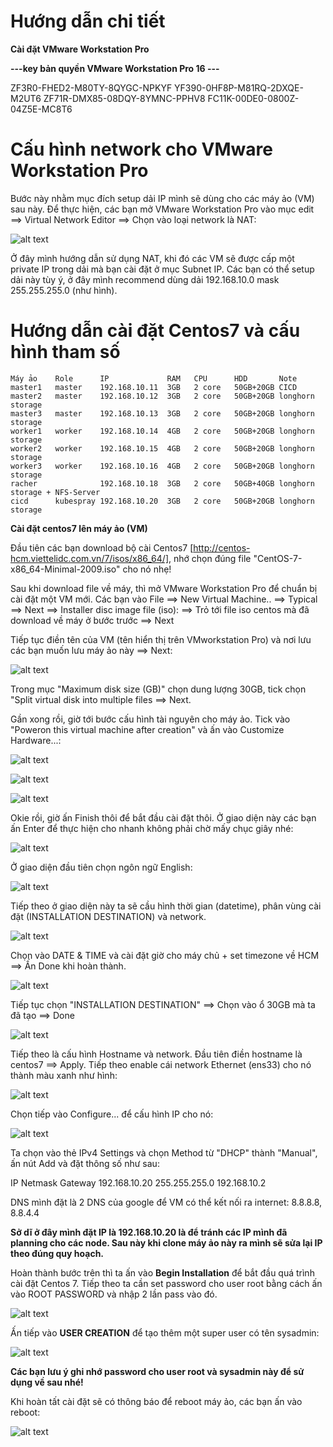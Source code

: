 # Hướng dẫn chi tiết

**Cài đặt VMware Workstation Pro**

**---key bản quyền VMware Workstation Pro 16 ---**

ZF3R0-FHED2-M80TY-8QYGC-NPKYF
YF390-0HF8P-M81RQ-2DXQE-M2UT6
ZF71R-DMX85-08DQY-8YMNC-PPHV8
FC11K-00DE0-0800Z-04Z5E-MC8T6

# Cấu hình network cho VMware Workstation Pro

Bước này nhằm mục đích setup dải IP mình sẽ dùng cho các máy ảo (VM) sau này. Để thực hiện, các bạn mở VMware Workstation Pro vào mục edit ==> Virtual Network Editor ==> Chọn vào loại network là NAT:

![alt text](../images/image-34.png)

Ở đây mình hướng dẫn sử dụng NAT, khi đó các VM sẽ được cấp một private IP trong dải mà bạn cài đặt ở mục Subnet IP. Các bạn có thể setup dải này tùy ý, ở đây mình recommend dùng dải 192.168.10.0 mask 255.255.255.0 (như hình).

# Hướng dẫn cài đặt Centos7 và cấu hình tham số

```
Máy ảo    Role      IP             RAM   CPU      HDD       Note
master1   master    192.168.10.11  3GB   2 core   50GB+20GB CICD 
master2   master    192.168.10.12  3GB   2 core   50GB+20GB longhorn storage
master3   master    192.168.10.13  3GB   2 core   50GB+20GB longhorn storage
worker1   worker    192.168.10.14  4GB   2 core   50GB+20GB longhorn storage
worker2   worker    192.168.10.15  4GB   2 core   50GB+20GB longhorn storage
worker3   worker    192.168.10.16  4GB   2 core   50GB+20GB longhorn storage
racher              192.168.10.18  3GB   2 core   50GB+40GB longhorn storage + NFS-Server 
cicd      kubespray 192.168.10.20  3GB   2 core   50GB+20GB longhorn storage
```

**Cài đặt centos7 lên máy ảo (VM)**

Đầu tiên các bạn download bộ cài Centos7 [http://centos-hcm.viettelidc.com.vn/7/isos/x86_64/], nhớ chọn đúng file "CentOS-7-x86_64-Minimal-2009.iso" cho nó nhẹ!

Sau khi download file về máy, thì mở VMware Workstation Pro để chuẩn bị cài đặt một VM mới. Các bạn vào File ==> New Virtual Machine.. ==> Typical ==> Next ==> Installer disc image file (iso): ==> Trỏ tới file iso centos mà đã download về máy ở bước trước ==> Next

Tiếp tục điền tên của VM (tên hiển thị trên VMworkstation Pro) và nơi lưu các bạn muốn lưu máy ảo này ==> Next:

![alt text](../images/123.png)

Trong mục "Maximum disk size (GB)" chọn dung lượng 30GB, tick chọn "Split virtual disk into multiple files ==> Next.

Gần xong rồi, giờ tới bước cấu hình tài nguyên cho máy ảo. Tick vào "Poweron this virtual machine after creation" và ấn vào Customize Hardware...:

![alt text](../images/image123.png)

![alt text](../images/image1234.png)

![alt text](../images/image4321.png)

Okie rồi, giờ ấn Finish thôi để bắt đầu cài đặt thôi. Ở giao diện này các bạn ấn Enter để thực hiện cho nhanh không phải chờ mấy chục giây nhé:

![alt text](../images/image40.png)

Ở giao diện đầu tiên chọn ngôn ngữ English:

![alt text](../images/image41.png)

Tiếp theo ở giao diện này ta sẽ cầu hình thời gian (datetime), phân vùng cài đặt (INSTALLATION DESTINATION) và network.

![alt text](../images/image42.png)

Chọn vào DATE & TIME và cài đặt giờ cho máy chủ + set timezone về HCM ==> Ấn Done khi hoàn thành.

![alt text](../images/image43.png)

Tiếp tục chọn "INSTALLATION DESTINATION" ==> Chọn vào ổ 30GB mà ta đã tạo ==> Done

![alt text](../images/image44.png)

Tiếp theo là cấu hình Hostname và network. Đầu tiên điền hostname là centos7 ==> Apply. Tiếp theo enable cái network Ethernet (ens33) cho nó thành màu xanh như hình:

![alt text](../images/image45.png)

Chọn tiếp vào Configure... để cấu hình IP cho nó:

![alt text](../images/image46.png)

Ta chọn vào thẻ IPv4 Settings và chọn Method từ "DHCP" thành "Manual", ấn nút Add và đặt thông số như sau:

IP	            Netmask	        Gateway
192.168.10.20	255.255.255.0	192.168.10.2

DNS mình đặt là 2 DNS của google để VM có thể kết nối ra internet: 8.8.8.8, 8.8.4.4

**Sở dĩ ở đây mình đặt IP là 192.168.10.20 là để tránh các IP mình đã planning cho các node. Sau này khi clone máy ảo này ra mình sẽ sửa lại IP theo đúng quy hoạch.**

Hoàn thành bước trên thì ta ấn vào **Begin Installation** để bắt đầu quá trình cài đặt Centos 7. Tiếp theo ta cần set password cho user root bằng cách ấn vào ROOT PASSWORD và nhập 2 lần pass vào đó.

![alt text](../images/image47.png)

Ấn tiếp vào **USER CREATION** để tạo thêm một super user có tên sysadmin:

![alt text](../images/image48.png)

**Các bạn lưu ý ghi nhớ password cho user root và sysadmin này để sử dụng về sau nhé!**

Khi hoàn tất cài đặt sẽ có thông báo để reboot máy ảo, các bạn ấn vào reboot:

![alt text](../images/image49.png)